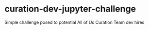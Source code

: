 # curation-dev-jupyter-challenge
Simple challenge posed to potential All of Us Curation Team dev hires
